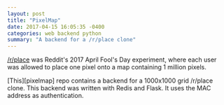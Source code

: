```yaml
---
layout: post
title: "PixelMap"
date: 2017-04-15 16:05:35 -0400
categories: web backend python
summary: "A backend for a /r/place clone"
---
```


[/r/place][place] was Reddit's 2017 April Fool's Day experiment, where each user was allowed to place one pixel onto a map containing 1 million pixels.

[This][pixelmap] repo contains a backend for a 1000x1000 grid /r/place clone. This backend was written with Redis and Flask. It uses the MAC address as authentication.

[place]: https://reddit.com/r/place
[promposal]: http://h313.info/promprosal/index.html
